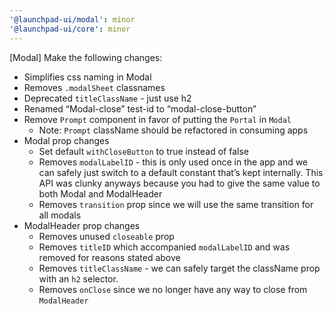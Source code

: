 ```yaml
---
'@launchpad-ui/modal': minor
'@launchpad-ui/core': minor
---
```


[Modal] Make the following changes:

- Simplifies css naming in Modal
- Removes `.modalSheet` classnames
- Deprecated `titleClassName` - just use h2
- Renamed “Modal-close” test-id to “modal-close-button”
- Remove `Prompt` component in favor of putting the `Portal` in `Modal`
  - Note: `Prompt` className should be refactored in consuming apps
- Modal prop changes
  - Set default `withCloseButton` to true instead of false
  - Removes `modalLabelID` - this is only used once in the app and we can safely just switch to a default constant that’s kept internally. This API was clunky anyways because you had to give the same value to both Modal and ModalHeader
  - Removes `transition` prop since we will use the same transition for all modals
- ModalHeader prop changes
  - Removes unused `closeable` prop
  - Removes `titleID` which accompanied `modalLabelID` and was removed for reasons stated above
  - Removes `titleClassName` - we can safely target the className prop with an `h2` selector.
  - Removes `onClose` since we no longer have any way to close from `ModalHeader`
